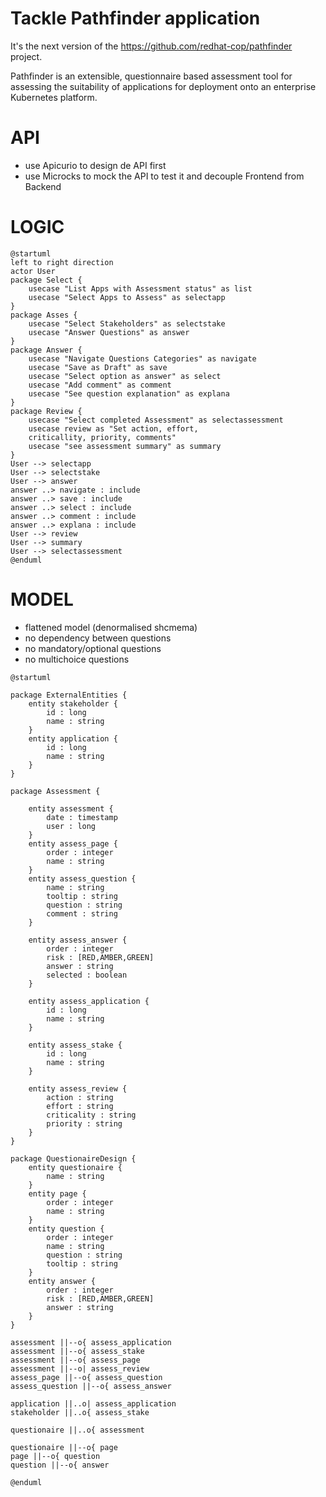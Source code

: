 # Tackle Pathfinder application

It's the next version of the https://github.com/redhat-cop/pathfinder project.  

Pathfinder is an extensible, questionnaire based assessment tool for assessing the suitability of applications for deployment onto an enterprise Kubernetes platform.

# API 

* use Apicurio to design de API first
* use Microcks to mock the API to test it and decouple Frontend from Backend


# LOGIC

```plantuml
@startuml
left to right direction
actor User
package Select {
    usecase "List Apps with Assessment status" as list
    usecase "Select Apps to Assess" as selectapp
}
package Asses {
    usecase "Select Stakeholders" as selectstake
    usecase "Answer Questions" as answer
}
package Answer {
    usecase "Navigate Questions Categories" as navigate
    usecase "Save as Draft" as save
    usecase "Select option as answer" as select
    usecase "Add comment" as comment
    usecase "See question explanation" as explana
}
package Review {
    usecase "Select completed Assessment" as selectassessment
    usecase review as "Set action, effort,
    criticallity, priority, comments"
    usecase "see assessment summary" as summary
}
User --> selectapp
User --> selectstake
User --> answer
answer ..> navigate : include
answer ..> save : include
answer ..> select : include
answer ..> comment : include
answer ..> explana : include
User --> review
User --> summary
User --> selectassessment
@enduml
```

# MODEL

* flattened model (denormalised shcmema)
* no dependency between questions
* no mandatory/optional questions
* no multichoice questions

```plantuml
@startuml

package ExternalEntities {
    entity stakeholder {
        id : long
        name : string
    }
    entity application {
        id : long
        name : string
    }
}

package Assessment {

    entity assessment {
        date : timestamp
        user : long
    }
    entity assess_page {
        order : integer
        name : string
    }
    entity assess_question {
        name : string
        tooltip : string
        question : string
        comment : string
    }

    entity assess_answer {
        order : integer
        risk : [RED,AMBER,GREEN]
        answer : string
        selected : boolean
    }

    entity assess_application {
        id : long
        name : string
    }

    entity assess_stake {
        id : long
        name : string
    }

    entity assess_review {
        action : string
        effort : string
        criticality : string
        priority : string
    }
}

package QuestionaireDesign {
    entity questionaire {
        name : string
    }
    entity page {
        order : integer
        name : string
    }
    entity question {
        order : integer
        name : string
        question : string
        tooltip : string
    }
    entity answer {
        order : integer
        risk : [RED,AMBER,GREEN]
        answer : string
    }
}

assessment ||--o{ assess_application
assessment ||--o{ assess_stake
assessment ||--o{ assess_page
assessment ||--o| assess_review
assess_page ||--o{ assess_question
assess_question ||--o{ assess_answer

application ||..o| assess_application
stakeholder ||..o{ assess_stake

questionaire ||..o{ assessment

questionaire ||--o{ page
page ||--o{ question
question ||--o{ answer

@enduml
```
